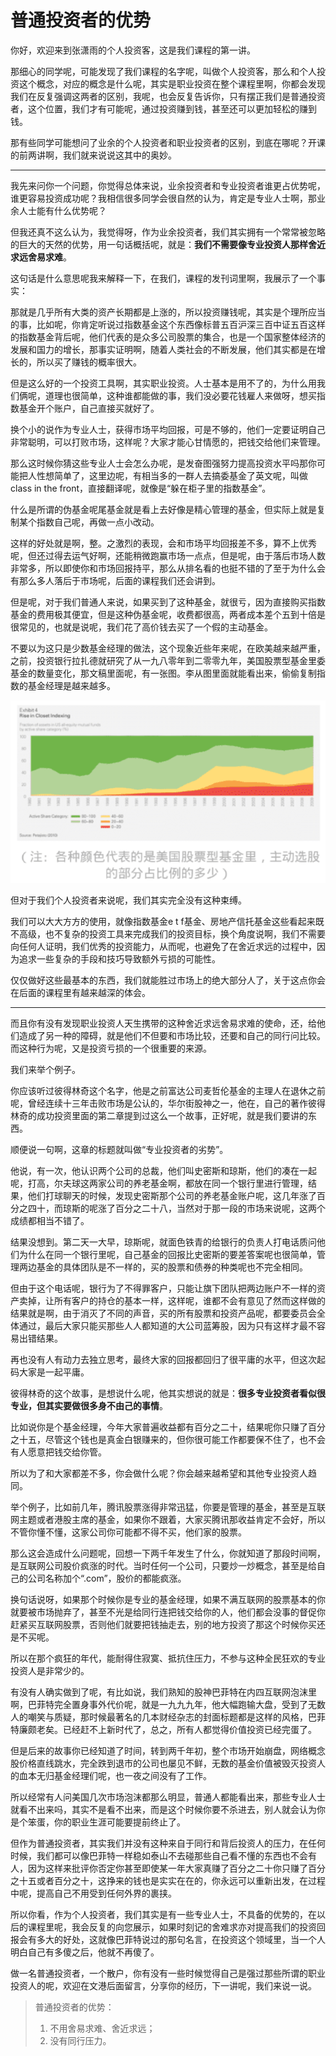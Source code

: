 # 普通投资者的优势

你好，欢迎来到张潇雨的个人投资客，这是我们课程的第一讲。

那细心的同学呢，可能发现了我们课程的名字呢，叫做个人投资客，那么和个人投资这个概念，对应的概念是什么呢，其实是职业投资在整个课程里啊，你都会发现我们在反复强调这两者的区别，我呢，也会反复告诉你，只有摆正我们是普通投资者，这个位置，我们才有可能呢，通过投资赚到钱，甚至还可以更加轻松的赚到钱。

那有些同学可能想问了业余的个人投资者和职业投资者的区别，到底在哪呢？开课的前两讲啊，我们就来说说这其中的奥妙。

---

我先来问你一个问题，你觉得总体来说，业余投资者和专业投资者谁更占优势呢，谁更容易投资成功呢？我相信很多同学会很自然的认为，肯定是专业人士啊，那业余人士能有什么优势呢？

但我还真不这么认为，我觉得呀，作为业余投资者，我们其实拥有一个常常被忽略的巨大的天然的优势，用一句话概括呢，就是：**我们不需要像专业投资人那样舍近求远舍易求难**。

这句话是什么意思呢我来解释一下，在我们，课程的发刊词里啊，我展示了一个事实：

那就是几乎所有大类的资产长期都是上涨的，所以投资赚钱呢，其实是个理所应当的事，比如呢，你肯定听说过指数基金这个东西像标普五百沪深三百中证五百这样的指数基金背后呢，他们代表的是众多公司股票的集合，也是一个国家整体经济的发展和国力的增长，那事实证明啊，随着人类社会的不断发展，他们其实都是在增长的，所以买了赚钱的概率很大。

但是这么好的一个投资工具啊，其实职业投资。人士基本是用不了的，为什么用我们俩呢，道理也很简单，这种谁都能做的事，我们没必要花钱雇人来做呀，想买指数基金开个账户，自己直接买就好了。

换个小的说作为专业人士，获得市场平均回报，可是不够的，他们一定要证明自己非常聪明，可以打败市场，这样呢？大家才能心甘情愿的，把钱交给他们来管理。

那么这时候你猜这些专业人士会怎么办呢，是发奋图强努力提高投资水平吗那你可能把人性想简单了，这里边呢，有相当多的一群人去搞委基金了英文呢，叫做class in the front，直接翻译呢，就像是“躲在柜子里的指数基金”。

什么是所谓的伪基金呢尾基金就是看上去好像是精心管理的基金，但实际上就是复制某个指数自己呢，再做一点小改动。

这样的好处就是啊，整。之激烈的表现，会和市场平均回报差不多，算不上优秀呢，但还过得去运气好啊，还能稍微跑赢市场一点点，但是呢，由于落后市场人数非常多，所以即使你和市场回报持平，那么从排名看的也挺不错的了至于为什么会有那么多人落后于市场呢，后面的课程我们还会讲到。

但是呢，对于我们普通人来说，如果买到了这种基金，就很亏，因为直接购买指数基金的费用极其便宜，但是这种伪基金呢，收费都很高，两者成本差个五到十倍是很常见的，也就是说呢，我们花了高价钱去买了一个假的主动基金。

不要以为这只是少数基金经理的做法，这个现象近些年来呢，在欧美越来越严重，之前，投资银行拉扎德就研究了从一九八零年到二零零九年，美国股票型基金里委基金的数量变化，那文稿里面呢，有一张图。李从图里面就能看出来，偷偷复制指数的基金经理是越来越多。

![1566621602602](.\charpter_001.assets\1566621602602.png)

但对于我们个人投资者来说呢，我们其实完全没有这种束缚。

我们可以大大方方的使用，就像指数基金e t f基金、房地产信托基金这些看起来既不高级，也不复杂的投资工具来完成我们的投资目标，换个角度说啊，我们不需要向任何人证明，我们优秀的投资能力，从而呢，也避免了在舍近求远的过程中，因为追求一些复杂的手段和技巧导致额外亏损的可能性。

仅仅做好这些最基本的东西，我们就能胜过市场上的绝大部分人了，关于这点你会在后面的课程里有越来越深的体会。

---

而且你有没有发现职业投资人天生携带的这种舍近求远舍易求难的使命，还，给他们造成了另一种的障碍，就是他们不但要和市场比较，还要和自己的同行问比较。而这种行为呢，又是投资亏损的一个很重要的来源。

我们来举个例子。

你应该听过彼得林奇这个名字，他是之前富达公司麦哲伦基金的主理人在退休之前呢，曾经连续十三年击败市场是公认的，华尔街股神之一，他在，自己的著作彼得林奇的成功投资里面的第二章提到过这么一个故事，正好呢，就是我们要讲的东西。

顺便说一句啊，这章的标题就叫做“专业投资者的劣势”。

他说，有一次，他认识两个公司的总裁，他们叫史密斯和琼斯，他们的凑在一起呢，打高，尔夫球这两家公司的养老基金啊，都放在同一个银行里进行管理，结果，他们打球聊天的时候，发现史密斯那个公司的养老基金账户呢，这几年涨了百分之四十，而琼斯的呢涨了百分之二十八，当然对于那一段的市场来说呢，这两个成绩都相当不错了。

结果没想到。第二天一大早，琼斯呢，就面色铁青的给银行的负责人打电话质问他们为什么在同一个银行里呢，自己基金的回报比史密斯的要差答案呢也很简单，管理两边基金的具体团队是不一样的，买的股票和债券的种类呢也不完全相同。

但由于这个电话呢，银行为了不得罪客户，只能让旗下团队把两边账户不一样的资产卖掉，让所有客户的持仓的基本一样，这样呢，谁都不会有意见了然而这样做的结果就是啊，由于消灭了不同的声音，买的所有股票和投资产品呢，都要委员会全体通过，最后大家只能买那些人人都知道的大公司蓝筹股，因为只有这样才最不容易出错结果。

再也没有人有动力去独立思考，最终大家的回报都回归了很平庸的水平，但这次起码大家是一起平庸。

彼得林奇的这个故事，是想说什么呢，他其实想说的就是：**很多专业投资者看似很专业，但其实要做很多身不由己的事情**。

比如说你是个基金经理，今年大家普遍收益都有百分之二十，结果呢你只赚了百分之十五，尽管这个钱也是真金白银赚来的，但你很可能工作都要保不住了，也不会有人愿意把钱交给你管。

所以为了和大家都差不多，你会做什么呢？你会越来越希望和其他专业投资人趋同。

举个例子，比如前几年，腾讯股票涨得非常迅猛，你要是管理的基金，甚至是互联网主题或者港股主席的基金，如果你不跟着，大家买腾讯那收益肯定不会好，所以不管你懂不懂，这家公司你可能都不得不买，他们家的股票。

那么这会造成什么问题呢，回想一下两千年发生了什么，你就知道了那段时间啊，是互联网公司股价疯涨的时代。当时任何一个公司，只要炒一炒概念，甚至是给自己的公司名称加个“.com”，股价的都能疯涨。

换句话说呀，如果那个时候你是专业的基金经理，如果不满互联网的股票基本的你就要被市场抛弃了，甚至不光是给同行连把钱交给你的人，他们都会没事的督促你赶紧买互联网股票，否则他们就要把钱抽走去，别的地方投资了那这个时候你买还是不买呢。

所以在那个疯狂的年代，能耐得住寂寞、抵抗住压力，不参与这种全民狂欢的专业投资人是非常少的。

有没有人确实做到了呢，有比如说，我们熟知的股神巴菲特在内四互联网泡沫里啊，巴菲特完全置身事外代价呢，就是一九九九年，他大幅跑输大盘，受到了无数人的嘲笑与质疑，那时候最著名的几本财经杂志的封面标题都是这样的风格，巴菲特廉颇老矣。已经赶不上新时代了，总之，所有人都觉得价值投资已经完蛋了。

但是后来的故事你已经知道了时间，转到两千年初，整个市场开始崩盘，网络概念股价格直线跳水，完全跌到退市的公司也屡见不鲜，无数的基金价值被毁灭投资人的血本无归基金经理们呢，也一夜之间没有了工作。

所以经常有人问美国几次市场泡沫都那么明显，普通人都能看出来，那些专业人士就看不出来吗，其实不是看不出来，而是这个时候你要不杀进去，别人就会认为你是个笨蛋，你的职业生涯可能要提前终止了。

但作为普通投资者，其实我们并没有这种来自于同行和背后投资人的压力，在任何时候，我们都可以像巴菲特一样稳如泰山不去碰那些自己看不懂的东西也不会有人，因为这样来批评你否定你甚至即使某一年大家真赚了百分之二十你只赚了百分之十五或者百分之十，这挣来的钱也是实实在在的，你永远可以重新出发，在过程中呢，提高自己不用受到任何外界的裹挟。

所以你看，作为个人投资者，我们其实是有一些专业人士，不具备的优势的，在以后的课程里呢，我会反复的向您展示，如果时刻记的舍难求亦对提高我们的投资回报会有多大的好处，这就像巴菲特说过的那句名言，在投资这个领域里，当一个人明白自己有多傻之后，他就不再傻了。

做一名普通投资者，一个散户，你有没有一些时候觉得自己是强过那些所谓的职业投资人的呢，欢迎在文港后面留言，分享你的经历，下一讲呢，我们来说一说。

> 普通投资者的优势：
>
> 1. 不用舍易求难、舍近求远；
> 2. 没有同行压力。